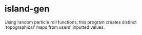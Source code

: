 # island-gen
Using random particle roll functions, this program creates distinct 'topographical' maps from users' inputted values.
